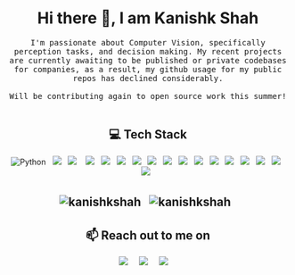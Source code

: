 <h1 align="center">Hi there 👋, I am Kanishk Shah</h1>

<p align="center">
  <samp>
I'm passionate about Computer Vision, specifically perception tasks, and decision making. My recent projects are currently awaiting to be published or private codebases for companies, as a result, my github usage for my public repos has declined considerably. <br><br> Will be contributing again to open source work this summer!
  </samp><br><br>


<h2 align="center">💻 Tech Stack</h2>
<p align="center">  
  <img alt="Python" src="https://img.shields.io/badge/python-3670A0?style=for-the-badge&logo=python&logoColor=ffdd54"/>&nbsp;&nbsp;
  <img src="https://img.shields.io/badge/PyTorch-%23EE4C2C.svg?style=for-the-badge&logo=PyTorch&logoColor=white" />&nbsp;&nbsp;
  <img src="https://img.shields.io/badge/TensorFlow-%23FF6F00.svg?style=for-the-badge&logo=TensorFlow&logoColor=white" />&nbsp;&nbsp;&nbsp;
  <img src="https://img.shields.io/badge/numpy-%23013243.svg?style=for-the-badge&logo=numpy&logoColor=white"/>&nbsp;&nbsp;  
  <img src="https://img.shields.io/badge/numpy-%23013243.svg?style=for-the-badge&logo=numpy&logoColor=white"/>&nbsp;&nbsp;
  <img src="https://img.shields.io/badge/pandas-%23150458.svg?style=for-the-badge&logo=pandas&logoColor=white"/>&nbsp;&nbsp;
  <img src="https://img.shields.io/badge/scikit--learn-%23F7931E.svg?style=for-the-badge&logo=scikit-learn&logoColor=white"/>&nbsp;&nbsp;
  <img src="https://img.shields.io/badge/opencv-%23white.svg?style=for-the-badge&logo=opencv&logoColor=white"/>&nbsp;&nbsp;
  <img src="https://img.shields.io/badge/django-%23092E20.svg?style=for-the-badge&logo=django&logoColor=white"/>&nbsp;&nbsp;
  <img src="https://img.shields.io/badge/DJANGO-REST-ff1709?style=for-the-badge&logo=django&logoColor=white&color=ff1709&labelColor=gray"/>&nbsp;&nbsp;
  <img src="https://img.shields.io/badge/latex-%23008080.svg?style=for-the-badge&logo=latex&logoColor=white"/>&nbsp;&nbsp;
  <img src="https://img.shields.io/badge/c-%2300599C.svg?style=for-the-badge&logo=c&logoColor=white"/>&nbsp;&nbsp;
  <img src="https://img.shields.io/badge/c++-%2300599C.svg?style=for-the-badge&logo=c%2B%2B&logoColor=white"/>&nbsp;&nbsp; 
  <img src="https://img.shields.io/badge/java-%23ED8B00.svg?style=for-the-badge&logo=java&logoColor=white"/>&nbsp;&nbsp;
  <img src="https://img.shields.io/badge/javascript-%23323330.svg?style=for-the-badge&logo=javascript&logoColor=%23F7DF1E"/>&nbsp;&nbsp;
  <img src="https://img.shields.io/badge/git-%23F05033.svg?style=for-the-badge&logo=git&logoColor=white"/>&nbsp;&nbsp;
  <img src="https://img.shields.io/badge/mysql%20-%2300D9FF.svg?&style=for-the-badge&logo=mysql&logoColor=white" style="margin-bottom:3px"/>&nbsp;&nbsp;
</p>

<h2 align="center"📈 Github Statistics </h2>
<p align="center">
<img src="https://github-readme-stats.vercel.app/api?username=kanishkshah&show_icons=true&theme=radical" alt="kanishkshah" style="margin-bottom:3px" />&nbsp;&nbsp;
<img src="https://github-readme-stats.vercel.app/api/top-langs/?username=kanishkshah&layout=compact" alt="kanishkshah" style="margin-bottom:3px"/>&nbsp;&nbsp;
</p>


<h2 align="center" id="contact">📫 Reach out to me on</h2>
<p align="center">
  <a target="_blank"href="https://www.linkedin.com/in/kanishk-shah/"><img src="https://img.shields.io/badge/linkedin-%230077B5.svg?&style=for-the-badge&logo=linkedin&logoColor=white" /></a>&nbsp;&nbsp;&nbsp;&nbsp;
  <a href="mailto:shahkanishk99@gmail.com?subject=Hello%Ayush,%20From%20Github"><img src="https://img.shields.io/badge/gmail-%23D14836.svg?&style=for-the-badge&logo=gmail&logoColor=white" /></a>&nbsp;&nbsp;&nbsp;&nbsp;
  <a href="https://www.instagram.com/_kanishk_shah/"><img src="https://img.shields.io/badge/instagram-%23D14836.svg?&style=for-the-badge&logo=instagram&logoColor=pink" /></a>&nbsp;&nbsp;&nbsp;&nbsp;
</p>

<!--
**kanishkshah/kanishkshah** is a ✨ _special_ ✨ repository because its `README.md` (this file) appears on your GitHub profile.

Here are some ideas to get you started:

- 🔭 I’m currently working on ...
- 🌱 I’m currently learning ...
- 👯 I’m looking to collaborate on ...
- 🤔 I’m looking for help with ...
- 💬 Ask me about ...
- 📫 How to reach me: ...
- 😄 Pronouns: ...
- ⚡ Fun fact: ...
-->
